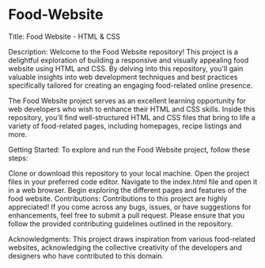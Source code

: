 # Food-Website
Title: Food Website - HTML & CSS

Description:
Welcome to the Food Website repository! This project is a delightful exploration of building a responsive and visually appealing food website using HTML and CSS. By delving into this repository, you'll gain valuable insights into web development techniques and best practices specifically tailored for creating an engaging food-related online presence.

The Food Website project serves as an excellent learning opportunity for web developers who wish to enhance their HTML and CSS skills. Inside this repository, you'll find well-structured HTML and CSS files that bring to life a variety of food-related pages, including homepages, recipe listings and more.

Getting Started:
To explore and run the Food Website project, follow these steps:

Clone or download this repository to your local machine.
Open the project files in your preferred code editor.
Navigate to the index.html file and open it in a web browser.
Begin exploring the different pages and features of the food website.
Contributions:
Contributions to this project are highly appreciated! If you come across any bugs, issues, or have suggestions for enhancements, feel free to submit a pull request. Please ensure that you follow the provided contributing guidelines outlined in the repository.

Acknowledgments:
This project draws inspiration from various food-related websites, acknowledging the collective creativity of the developers and designers who have contributed to this domain.
